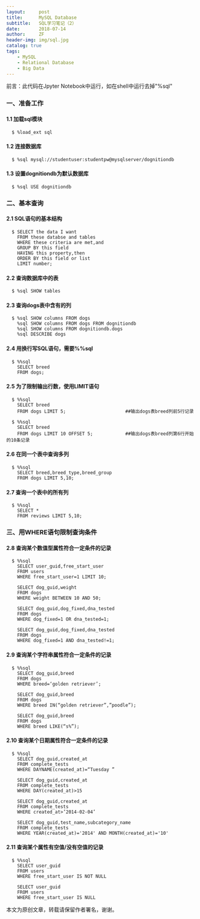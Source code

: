 ```yaml
---
layout:     post
title:      MySQL Database
subtitle:   SQL学习笔记（2）
date:       2018-07-14
author:     ZF
header-img: img/sql.jpg
catalog: true
tags:
    - MySQL
    - Relational Database
    - Big Data
--- 
```


前言：此代码在Jpyter Notebook中运行，如在shell中运行去掉"%sql"

### 一、准备工作

#### 1.1 加载sql模块

      $ %load_ext sql

#### 1.2 连接数据库

      $ %sql mysql://studentuser:studentpw@mysqlserver/dognitiondb

#### 1.3 设置dognitiondb为默认数据库

      $ %sql USE dognitiondb 

### 二、基本查询
#### 2.1 SQL语句的基本结构

      $ SELECT the data I want
        FROM these databse and tables
        WHERE these criteria are met,and
        GROUP BY this field
        HAVING this property,then
        ORDER BY this field or list
        LIMIT number;
        
#### 2.2 查询数据库中的表

      $ %sql SHOW tables

#### 2.3 查询dogs表中含有的列

      $ %sql SHOW columns FROM dogs
        %sql SHOW columns FROM dogs FROM dognitiondb
        %sql SHOW columns FROM dognitiondb.dogs
        %sql DESCRIBE dogs

#### 2.4 用换行写SQL语句，需要%%sql

      $ %%sql
        SELECT breed
        FROM dogs;

#### 2.5 为了限制输出行数，使用LIMIT语句

      $ %%sql
        SELECT breed
        FROM dogs LIMIT 5;                      ##输出dogs表breed列前5行记录

      $ %%sql
        SELECT breed
        FROM dogs LIMIT 10 OFFSET 5;            ##输出dogs表breed列第6行开始的10条记录

#### 2.6 在同一个表中查询多列

      $ %%sql
        SELECT breed,breed_type,breed_group
        FROM dogs LIMIT 5,10;

#### 2.7 查询一个表中的所有列

      $ %%sql
        SELECT *
        FROM reviews LIMIT 5,10;

### 三、用WHERE语句限制查询条件

#### 2.8 查询某个数值型属性符合一定条件的记录

      $ %%sql
        SELECT user_guid,free_start_user
        FROM users
        WHERE free_start_user=1 LIMIT 10;

        SELECT dog_guid,weight
        FROM dogs
        WHERE weight BETWEEN 10 AND 50;

        SELECT dog_guid,dog_fixed,dna_tested
        FROM dogs
        WHERE dog_fixed=1 OR dna_tested=1;

        SELECT dog_guid,dog_fixed,dna_tested
        FROM dogs
        WHERE dog_fixed=1 AND dna_tested!=1;

#### 2.9 查询某个字符串属性符合一定条件的记录

      $ %%sql
        SELECT dog_guid,breed
        FROM dogs
        WHERE breed=‘golden retriever’;

        SELECT dog_guid,breed
        FROM dogs
        WHERE breed IN(“golden retriever”,”poodle”);

        SELECT dog_guid,breed
        FROM dogs
        WHERE breed LIKE(“s%”);

#### 2.10 查询某个日期属性符合一定条件的记录

      $ %%sql
        SELECT dog_guid,created_at
        FROM complete_tests
        WHERE DAYNAME(created_at)=“Tuesday ”

        SELECT dog_guid,created_at
        FROM complete_tests
        WHERE DAY(created_at)>15

        SELECT dog_guid,created_at
        FROM complete_tests
        WHERE created_at>’2014-02-04’

        SELECT dog_guid,test_name,subcategory_name
        FROM complete_tests
        WHERE YEAR(created_at)='2014' AND MONTH(created_at)='10'

#### 2.11 查询某个属性有空值/没有空值的记录

      $ %%sql
        SELECT user_guid
        FROM users
        WHERE free_start_user IS NOT NULL

        SELECT user_guid
        FROM users
        WHERE free_start_user IS NULL
        
        

本文为原创文章，转载请保留作者署名，谢谢。
